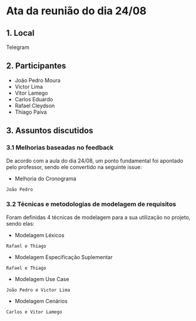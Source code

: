 # Ata da reunião do dia 24/08

## 1. Local
Telegram

## 2. Participantes
- João Pedro Moura
- Victor Lima
- Vitor Lamego
- Carlos Eduardo
- Rafael Cleydson
- Thiago Paiva

## 3. Assuntos discutidos
### 3.1 Melhorias baseadas no feedback
De acordo com a aula do dia 24/08, um ponto fundamental foi apontado pelo professor, sendo ele convertido na seguinte issue:

- Melhoria do Cronograma
```
João Pedro
```

### 3.2 Técnicas e metodologias de modelagem de requisitos
Foram definidas 4 técnicas de modelagem para a sua utilização no projeto, sendo elas:

- Modelagem Léxicos
```
Rafael e Thiago
```

- Modelagem Especificação Suplementar
```
Rafael e Thiago
```

- Modelagem Use Case
```
João Pedro e Victor Lima
```

- Modelagem Cenários
```
Carlos e Vitor Lamego
```
